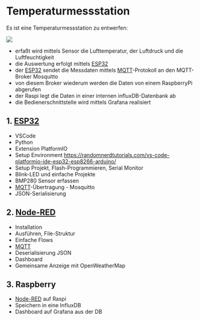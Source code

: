 # Temperaturmessstation

Es ist eine Temperaturmessstation zu entwerfen:

![](C:\daten\Skripten\Informatik\IoT\bilder\Config.png)

- erfaßt wird mittels Sensor die Lufttemperatur, der Luftdruck und die Luftfeuchtigkeit
- die Auswertung erfolgt mittels [ESP32](software-entwicklung/IoT/ESP32.md)
- der [ESP32](software-entwicklung/IoT/ESP32.md) sendet die Messdaten mittels [MQTT](software-entwicklung/IoT/MQTT.md)-Protokoll an den MQTT-Broker Mosquitto
- von diesem Broker wiederum werden die Daten von einem RaspberryPi abgerufen
- der Raspi legt die Daten in einer internen influxDB-Datenbank ab
- die Bedienerschnittstelle wird mittels Grafana realisiert

## 1. [ESP32](software-entwicklung/IoT/ESP32.md)

- VSCode
- Python
- Extension PlatformIO
- Setup Environment https://randomnerdtutorials.com/vs-code-platformio-ide-esp32-esp8266-arduino/
- Setup Projekt, Flash-Programmieren, Serial Monitor
- Blink-LED und einfache Projekte
- BMP280 Sensor erfassen
- [MQTT](software-entwicklung/IoT/MQTT.md)-Übertragung - Mosquitto
- JSON-Serialisierung

## 2. [Node-RED](software-entwicklung/IoT/Node-RED.md)

- Installation
- Ausführen, File-Struktur
- Einfache Flows
- [MQTT](software-entwicklung/IoT/MQTT.md)
- Deserialisierung JSON
- Dashboard
- Gemeinsame Anzeige mit OpenWeatherMap

## 3. Raspberry

- [Node-RED](software-entwicklung/IoT/Node-RED.md) auf Raspi
- Speichern in eine InfluxDB
- Dashboard auf Grafana aus der DB